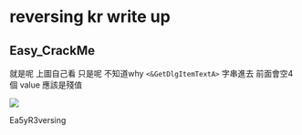 # reversing kr write up
## Easy_CrackMe
就是呢 上圖自己看
只是呢 不知道why `<&GetDlgItemTextA>` 字串進去 前面會空4個 value 應該是殘值

![](https://github.com/0xdeciverAngel/reversing.kr/raw/master/Easy_CrackMe.png)

Ea5yR3versing


